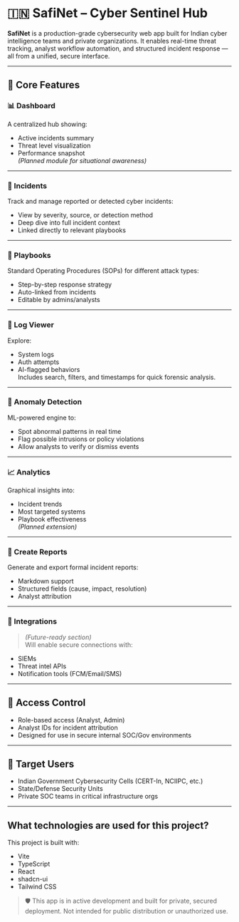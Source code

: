 


# 🇮🇳 SafiNet – Cyber Sentinel Hub

**SafiNet** is a production-grade cybersecurity web app built for Indian cyber intelligence teams and private organizations. It enables real-time threat tracking, analyst workflow automation, and structured incident response — all from a unified, secure interface.

---

## 🔐 Core Features

### 📊 Dashboard
A centralized hub showing:
- Active incidents summary
- Threat level visualization
- Performance snapshot  
*(Planned module for situational awareness)*

---

### 🚨 Incidents
Track and manage reported or detected cyber incidents:
- View by severity, source, or detection method
- Deep dive into full incident context
- Linked directly to relevant playbooks

---

### 📘 Playbooks
Standard Operating Procedures (SOPs) for different attack types:
- Step-by-step response strategy
- Auto-linked from incidents
- Editable by admins/analysts

---

### 📂 Log Viewer
Explore:
- System logs  
- Auth attempts  
- AI-flagged behaviors  
Includes search, filters, and timestamps for quick forensic analysis.

---

### 🧠 Anomaly Detection
ML-powered engine to:
- Spot abnormal patterns in real time
- Flag possible intrusions or policy violations
- Allow analysts to verify or dismiss events

---

### 📈 Analytics
Graphical insights into:
- Incident trends
- Most targeted systems
- Playbook effectiveness  
*(Planned extension)*

---

### 📝 Create Reports
Generate and export formal incident reports:
- Markdown support
- Structured fields (cause, impact, resolution)
- Analyst attribution

---

### 🔌 Integrations
> *(Future-ready section)*  
Will enable secure connections with:
- SIEMs
- Threat intel APIs
- Notification tools (FCM/Email/SMS)

---

## 🔐 Access Control
- Role-based access (Analyst, Admin)
- Analyst IDs for incident attribution
- Designed for use in secure internal SOC/Gov environments

---

## 🎯 Target Users
- Indian Government Cybersecurity Cells (CERT-In, NCIIPC, etc.)
- State/Defense Security Units
- Private SOC teams in critical infrastructure orgs

---

## What technologies are used for this project?

This project is built with:

- Vite
- TypeScript
- React
- shadcn-ui
- Tailwind CSS




> 🛡️ This app is in active development and built for private, secured deployment. Not intended for public distribution or unauthorized use.

